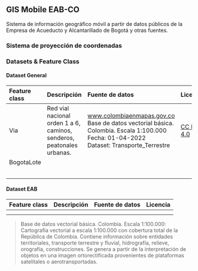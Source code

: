 ## GIS Mobile EAB-CO

Sistema de información geográfico móvil a partir de datos públicos de la Empresa de Acueducto y Alcantarillado de Bogotá y otras fuentes.


### Sistema de proyección de coordenadas



### Datasets & Feature Class


#### Dataset General

| Feature class | Descripción                                                           | Fuente de datos                                                                                                                                | Licencia                                                          |
|:--------------|:----------------------------------------------------------------------|:-----------------------------------------------------------------------------------------------------------------------------------------------|:------------------------------------------------------------------|
| Via           | Red vial nacional orden 1 a 6, caminos, senderos, peatonales urbanas. | www.colombiaenmapas.gov.co<br>Base de datos vectorial básica. Colombia. Escala 1:100.000<br>Fecha: 01-04-2022<br>Dataset: Transporte_Terrestre | [CC BY 4.0](https://creativecommons.org/licenses/by/4.0/deed.es)  |
| BogotaLote    |                                                                       |                                                                                                                                                |                                                                   |
|               |                                                                       |                                                                                                                                                |                                                                   |
|               |                                                                       |                                                                                                                                                |                                                                   |
|               |                                                                       |                                                                                                                                                |                                                                   |
|               |                                                                       |                                                                                                                                                |                                                                   |
|               |                                                                       |                                                                                                                                                |                                                                   |


#### Dataset EAB

| Feature class | Descripción                                                           | Fuente de datos                                                                                                                                | Licencia                                                          |
|:--------------|:----------------------------------------------------------------------|:-----------------------------------------------------------------------------------------------------------------------------------------------|:------------------------------------------------------------------|
|               |                                                                       |                                                                                                                                                |                                                                   |
|               |                                                                       |                                                                                                                                                |                                                                   |



> Base de datos vectorial básica. Colombia. Escala 1:100.000: Cartografía vectorial a escala 1:100.000 con cobertura total de la República de Colombia. Contiene información sobre entidades territoriales, transporte terrestre y fluvial, hidrografía, relieve, orografía, construcciones. Se genera a partir de la interpretación de objetos en una imagen ortorectificada provenientes de plataformas satelitales o aerotransportadas.

